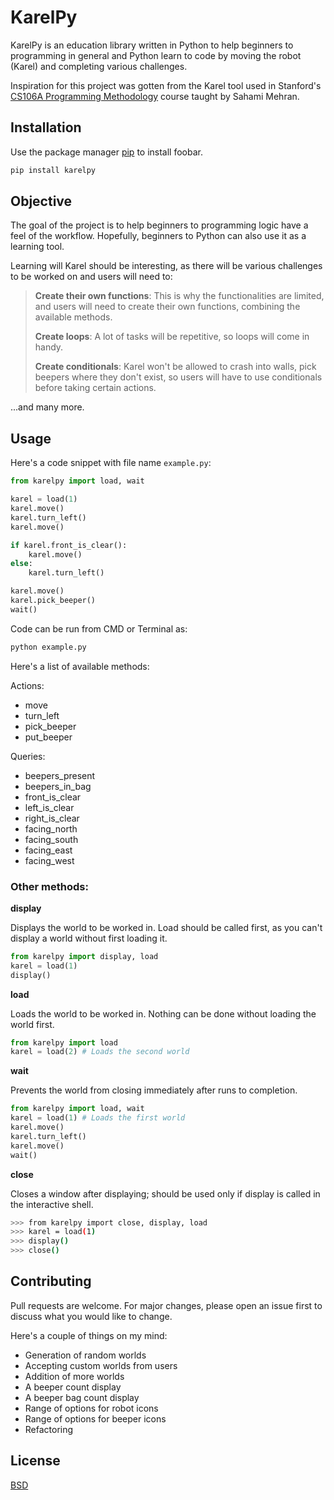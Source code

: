 # KarelPy

KarelPy is an education library written in Python to help beginners to
programming in general and Python learn to code by moving the robot
(Karel) and completing various challenges.

Inspiration for this project was gotten from the Karel tool used in
Stanford's [CS106A Programming
Methodology](https://www.youtube.com/watch?v=KkMDCCdjyW8&list=PL84A56BC7F4A1F852)
course taught by Sahami Mehran.

## Installation


Use the package manager [pip](https://pip.pypa.io/en/stable/) to install
foobar.

```bash
pip install karelpy
```

## Objective


The goal of the project is to help beginners to programming logic have a
feel of the workflow. Hopefully, beginners to Python can also use it as
a learning tool.

Learning will Karel should be interesting, as there will be various
challenges to be worked on and users will need to:

> **Create their own functions**: This is why the functionalities are
> limited, and users will need to create their own functions, combining
> the available methods.
>
> **Create loops**: A lot of tasks will be repetitive, so loops will
> come in handy.
>
> **Create conditionals**: Karel won't be allowed to crash into walls,
> pick beepers where they don't exist, so users will have to use
> conditionals before taking certain actions.

...and many more.

## Usage


Here's a code snippet with file name `example.py`:

```python
from karelpy import load, wait

karel = load(1)
karel.move()
karel.turn_left()
karel.move()

if karel.front_is_clear():
    karel.move()
else:
    karel.turn_left()

karel.move()
karel.pick_beeper()
wait()
```

Code can be run from CMD or Terminal as:

```bash
python example.py
```

Here's a list of available methods:

Actions:
- move 
- turn_left 
- pick_beeper 
- put_beeper

Queries:
- beepers_present
- beepers_in_bag 
- front_is_clear
- left_is_clear 
- right_is_clear 
- facing_north 
- facing_south
- facing_east 
- facing_west

### Other methods:

**display**

Displays the world to be worked in. Load should be called first, as you can't display a world without first loading it.

```python
from karelpy import display, load
karel = load(1)
display()
```

**load**

Loads the world to be worked in. Nothing can be done without loading the world first.

```python
from karelpy import load
karel = load(2) # Loads the second world
```

**wait**

Prevents the world from closing immediately after runs to completion.

```python
from karelpy import load, wait
karel = load(1) # Loads the first world
karel.move()
karel.turn_left()
karel.move()
wait()
```

**close**

Closes a window after displaying; should be used only if display is called in the interactive shell.

```bash
>>> from karelpy import close, display, load
>>> karel = load(1)
>>> display()
>>> close()
```

## Contributing

Pull requests are welcome. For major changes, please open an issue first
to discuss what you would like to change.

Here's a couple of things on my mind:

-   Generation of random worlds
-   Accepting custom worlds from users
-   Addition of more worlds
-   A beeper count display
-   A beeper bag count display
-   Range of options for robot icons
-   Range of options for beeper icons
-   Refactoring

## License

[BSD](https://choosealicense.com/licenses/bsd-2-clause/)
